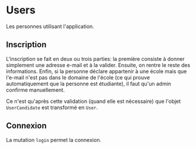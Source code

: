 # Users

Les personnes utilisant l'application.

## Inscription

L'inscription se fait en deux ou trois parties: la première consiste à donner simplement une adresse e-mail et à la valider.
Ensuite, on rentre le reste des informations.
Enfin, si la personne déclare appartenir à une école mais que l'e-mail n'est pas dans le domaine de l'école (ce qui prouve automatiquement que la personne est étudiante), il faut qu'un admin confirme manuellement.

Ce n'est qu'après cette validation (quand elle est nécessaire) que l'objet `UserCandidate` est transformé en `User`.

## Connexion

La mutation `login` permet la connexion.
